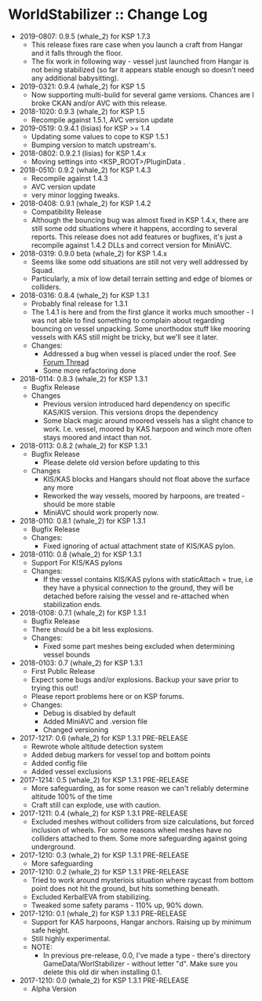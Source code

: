 # WorldStabilizer :: Change Log

* 2019-0807: 0.9.5 (whale_2) for KSP 1.7.3
	+ This release fixes rare case when you launch a craft from Hangar and it falls through the floor.
	+ The fix work in following way - vessel just launched from Hangar is not being stabilized (so far it appears stable enough so doesn't need any additional babysitting).
* 2019-0321: 0.9.4 (whale_2) for KSP 1.5
	+ Now supporting multi-build for several game versions. Chances are I broke CKAN and/or AVC with this release.
* 2018-1020: 0.9.3 (whale_2) for KSP 1.5
	+ Recompile against 1.5.1, AVC version update
* 2019-0519: 0.9.4.1 (lisias) for KSP >= 1.4
	+  Updating some values to cope to KSP 1.5.1
	+  Bumping version to match upstream's.
* 2018-0802: 0.9.2.1 (lisias) for KSP 1.4.x
	+  Moving settings into <KSP_ROOT>/PluginData .
* 2018-0510: 0.9.2 (whale_2) for KSP 1.4.3
	+ Recompile against 1.4.3
	+ AVC version update
	+ very minor logging tweaks. 
* 2018-0408: 0.9.1 (whale_2) for KSP 1.4.2
	+ Compatibility Release
	+ Although the bouncing bug was almost fixed in KSP 1.4.x, there are still some odd situations where it happens, according to several reports. This release does not add features or bugfixes, it's just a recompile against 1.4.2 DLLs and correct version for MiniAVC. 
* 2018-0319: 0.9.0 beta (whale_2) for KSP 1.4.x
	+ Seems like some odd situations are still not very well addressed by Squad.
	+ Particularly, a mix of low detail terrain setting and edge of biomes or colliders. 
* 2018-0316: 0.8.4 (whale_2) for KSP 1.3.1
	+ Probably final release for 1.3.1
	+ The 1.4.1 is here and from the first glance it works much smoother - I was not able to find something to complain about regarding bouncing on vessel unpacking. Some unorthodox stuff like mooring vessels with KAS still might be tricky, but we'll see it later.
	+ Changes:
		- Addressed a bug when vessel is placed under the roof. See [Forum Thread](https://forum.kerbalspaceprogram.com/index.php?/topic/169206-131-worldstabilizer-bugfix-for-vessels-bouncing-on-scene-load/&do=findComment&comment=3310632)
		- Some more refactoring done
* 2018-0114: 0.8.3 (whale_2) for KSP 1.3.1
	+ Bugfix Release
	+ Changes
		- Previous version introduced hard dependency on specific KAS/KIS version. This versions drops the dependency
		- Some black magic around moored vessels has a slight chance to work. I.e. vessel, moored by KAS harpoon and winch more often stays moored and intact than not.
* 2018-0113: 0.8.2 (whale_2) for KSP 1.3.1
	+ Bugfix Release
		- Please delete old version before updating to this
	+ Changes
		- KIS/KAS blocks and Hangars should not float above the surface any more
		- Reworked the way vessels, moored by harpoons, are treated - should be more stable
		- MiniAVC should work properly now.
* 2018-0110: 0.8.1 (whale_2) for KSP 1.3.1
	+ Bugfix Release
	+ Changes:
		- Fixed ignoring of actual attachment state of KIS/KAS pylon.
* 2018-0110: 0.8 (whale_2) for KSP 1.3.1
	+ Support For KIS/KAS pylons
	+ Changes:
		- If the vessel contains KIS/KAS pylons with staticAttach = true, i.e they have a physical connection to the ground, they will be detached before raising the vessel and re-attached when stabilization ends.
* 2018-0108: 0.7.1 (whale_2) for KSP 1.3.1
	+ Bugfix Release
	+ There should be a bit less explosions.
	+ Changes:
		- Fixed some part meshes being excluded when determining vessel bounds
* 2018-0103: 0.7 (whale_2) for KSP 1.3.1 
	+ First Public Release
	+ Expect some bugs and/or explosions. Backup your save prior to trying this out!
	+ Please report problems here or on KSP forums.
	+ Changes:
		- Debug is disabled by default
		- Added MiniAVC and .version file
		- Changed versioning
* 2017-1217: 0.6 (whale_2) for KSP 1.3.1 PRE-RELEASE
	+ Rewrote whole altitude detection system
	+ Added debug markers for vessel top and bottom points
	+ Added config file
	+ Added vessel exclusions
* 2017-1214: 0.5 (whale_2) for KSP 1.3.1 PRE-RELEASE
	+ More safeguarding, as for some reason we can't reliably determine altitude 100% of the time
	+ Craft still can explode, use with caution.
* 2017-1211: 0.4 (whale_2) for KSP 1.3.1 PRE-RELEASE
	+ Excluded meshes without colliders from size calculations, but forced inclusion of wheels. For some reasons wheel meshes have no colliders attached to them. Some more safeguarding against going underground.
* 2017-1210: 0.3 (whale_2) for KSP 1.3.1 PRE-RELEASE
	+ More safeguarding 
* 2017-1210: 0.2 (whale_2) for KSP 1.3.1 PRE-RELEASE
	+ Tried to work around mysteriois situation where raycast from bottom point does not hit the ground, but hits something beneath.
	+ Excluded KerbalEVA from stabilizing.
	+ Tweaked some safety params - 110% up, 90% down.
* 2017-1210: 0.1 (whale_2) for KSP 1.3.1 PRE-RELEASE
	+ Support for KAS harpoons, Hangar anchors. Raising up by minimum safe height.
	+ Still highly experimental.
	+ NOTE:
		- In previous pre-release, 0.0, I've made a type - there's directory GameData/WorlStabilizer - without letter "d". Make sure you delete this old dir when installing 0.1.
* 2017-1210: 0.0 (whale_2) for KSP 1.3.1 PRE-RELEASE
	+ Alpha Version

